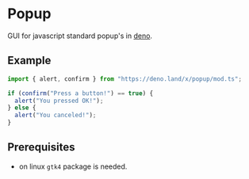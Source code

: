 # Popup

GUI for javascript standard popup's in [deno](https://deno.land/).

## Example

```javascript
import { alert, confirm } from "https://deno.land/x/popup/mod.ts";

if (confirm("Press a button!") == true) {
  alert("You pressed OK!");
} else {
  alert("You canceled!");
}
```

## Prerequisites

- on linux `gtk4` package is needed.
